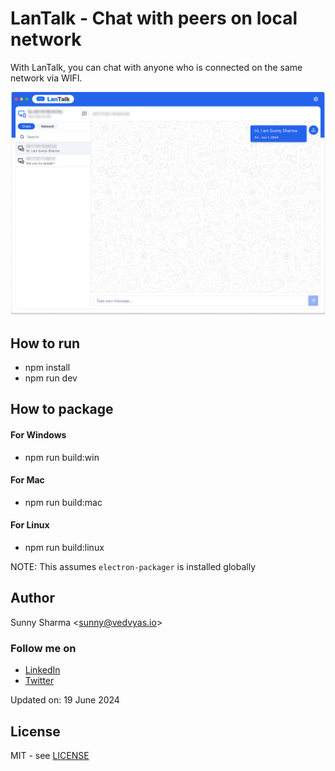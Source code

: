 # LanTalk - Chat with peers on local network

With LanTalk, you can chat with anyone who is connected on the same network via WIFI.

![LanTalk](screenshots/lantalk.png)

## How to run

- npm install
- npm run dev

## How to package

#### For Windows

- npm run build:win

#### For Mac

- npm run build:mac

#### For Linux

- npm run build:linux

NOTE: This assumes `electron-packager` is installed globally

## Author

Sunny Sharma &lt;sunny@vedvyas.io&gt;

### Follow me on
- [LinkedIn](https://www.linkedin.com/in/sunnynk19/)
- [Twitter](https://x.com/sunnynk19)

Updated on: 19 June 2024

## License

MIT - see [LICENSE](LICENSE)
